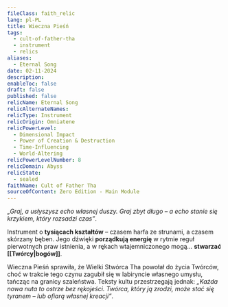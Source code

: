 ```yaml
---
fileClass: faith_relic
lang: pl-PL
title: Wieczna Pieśń
tags:
  - cult-of-father-tha
  - instrument
  - relics
aliases:
  - Eternal Song
date: 02-11-2024
description: 
enableToc: false
draft: false
published: false
relicName: Eternal Song
relicAlternateNames: 
relicType: Instrument
relicOrigin: Omniatene
relicPowerLevel:
  - Dimensional Impact
  - Power of Creation & Destruction
  - Time-Influencing
  - World-Altering
relicPowerLevelNumber: 8
relicDomain: Abyss
relicState:
  - sealed
faithName: Cult of Father Tha
sourceOfContent: Zero Edition - Main Module
---
```

*„Graj, a usłyszysz echo własnej duszy. Graj zbyt długo – a echo stanie się krzykiem, który rozsadzi czas”*.

Instrument o **tysiącach kształtów** – czasem harfa ze strunami, a czasem skórzany bęben.
Jego dźwięki **porządkują energię** w rytmie reguł pierwotnych praw istnienia, a w rękach wtajemniczonego mogą… **stwarzać [[Twórcy|bogów]]**. 

Wieczna Pieśń sprawiła, że Wielki Stwórca Tha powołał do życia Twórców, choć w trakcie tego czynu zagubił się w labiryncie własnego umysłu, tańcząc na granicy szaleństwa.
Teksty kultu przestrzegają jednak: *„Każda nowa nuta to ostrze bez rękojeści. Twórca, który ją zrodzi, może stać się tyranem – lub ofiarą własnej kreacji”*.